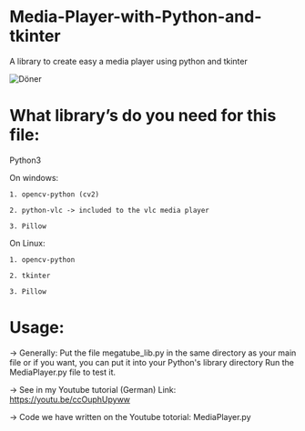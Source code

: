 # Media-Player-with-Python-and-tkinter
A library to create easy a media player using python and tkinter

![Döner](https://user-images.githubusercontent.com/85356627/120882737-f68ddf00-c5d9-11eb-9b28-64b17b779aa6.PNG)

# What library’s do you need for this file:
  Python3
  
  On windows:
  
    1. opencv-python (cv2)
    
    2. python-vlc -> included to the vlc media player
    
    3. Pillow
    
  On Linux:
  
    1. opencv-python
    
    2. tkinter
    
    3. Pillow

# Usage:

  -> Generally:
     Put the file megatube_lib.py in the same directory as your main file or if you want, you can put it into your Python's library 
         directory
     Run the MediaPlayer.py file to test it.
     
  -> See in my Youtube tutorial (German) Link: https://youtu.be/ccOuphUpyww
  
  -> Code we have written on the Youtube totorial: MediaPlayer.py



